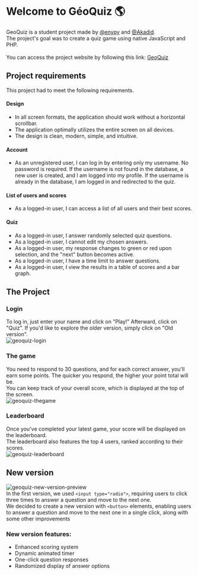 # Welcome to GéoQuiz 🌎
GeoQuiz is a student project made by [@enypy](https://github.com/enypy) and [@Akadid](https://github.com/Akadid).
</br>
The project's goal was to create a quiz game using native JavaScript and PHP.
</br>
</br>
You can access the project website by following this link: [GeoQuiz](http://evgenii-geoquiz.projets.garage404.com/)
</br>
## Project requirements
This project had to meet the following requirements.
#### Design
* In all screen formats, the application should work without a horizontal scrollbar.
* The application optimally utilizes the entire screen on all devices.
* The design is clean, modern, simple, and intuitive.

#### Account
* As an unregistered user, I can log in by entering only my username. No password is required. If the username is not found in the database, a new user is created, and I am logged into my profile. If the username is already in the database, I am logged in and redirected to the quiz.
  
#### List of users and scores
* As a logged-in user, I can access a list of all users and their best scores.

#### Quiz
* As a logged-in user, I answer randomly selected quiz questions.
* As a logged-in user, I cannot edit my chosen answers.
* As a logged-in user, my response changes to green or red upon selection, and the "next" button becomes active.
* As a logged-in user, I have a time limit to answer questions.
* As a logged-in user, I view the results in a table of scores and a bar graph.

## The Project
### Login
To log in, just enter your name and click on "Play!" Afterward, click on "Quiz". If you'd like to explore the older version, simply click on "Old version".
</br>
![geoquiz-login](https://i.imgur.com/xMMjL9T.png)

### The game
You need to respond to 30 questions, and for each correct answer, you'll earn some points. The quicker you respond, the higher your point total will be.
</br>
You can keep track of your overall score, which is displayed at the top of the screen.
</br>
![geoquiz-thegame](https://i.imgur.com/qYMpa3f.png)


### Leaderboard
Once you've completed your latest game, your score will be displayed on the leaderboard.
</br>
The leaderboard also features the top 4 users, ranked according to their scores.
</br>
![geoquiz-leaderboard](https://i.imgur.com/UgAZUiL.png)

  
## New version
![geoquiz-new-version-preview](https://i.imgur.com/wolqcXK.gif)
</br>
In the first version, we used `<input type="radio">`, requiring users to click three times to answer a question and move to the next one.
</br>
We decided to create a new version with `<button>` elements, enabling users to answer a question and move to the next one in a single click, along with some other improvements
</br>
### New version features:
* Enhanced scoring system
* Dynamic animated timer
* One-click question responses
* Randomized display of answer options
